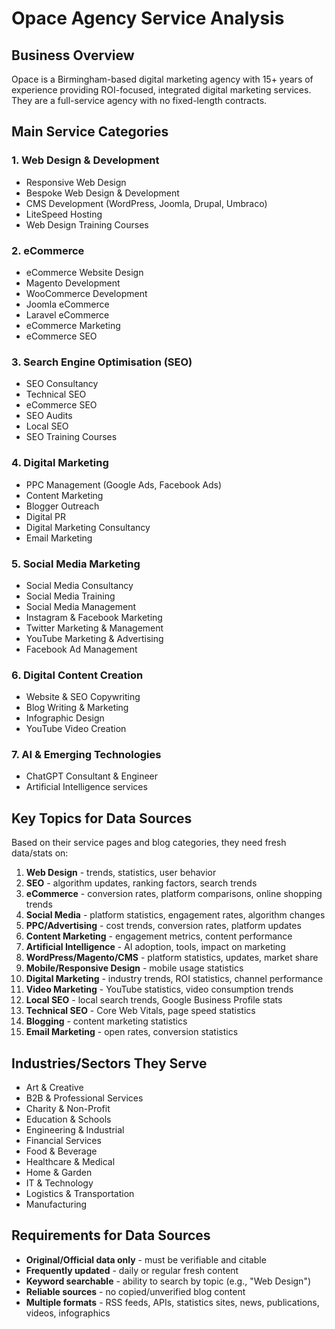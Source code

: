 # Opace Agency Service Analysis

## Business Overview
Opace is a Birmingham-based digital marketing agency with 15+ years of experience providing ROI-focused, integrated digital marketing services. They are a full-service agency with no fixed-length contracts.

## Main Service Categories

### 1. **Web Design & Development**
- Responsive Web Design
- Bespoke Web Design & Development
- CMS Development (WordPress, Joomla, Drupal, Umbraco)
- LiteSpeed Hosting
- Web Design Training Courses

### 2. **eCommerce**
- eCommerce Website Design
- Magento Development
- WooCommerce Development
- Joomla eCommerce
- Laravel eCommerce
- eCommerce Marketing
- eCommerce SEO

### 3. **Search Engine Optimisation (SEO)**
- SEO Consultancy
- Technical SEO
- eCommerce SEO
- SEO Audits
- Local SEO
- SEO Training Courses

### 4. **Digital Marketing**
- PPC Management (Google Ads, Facebook Ads)
- Content Marketing
- Blogger Outreach
- Digital PR
- Digital Marketing Consultancy
- Email Marketing

### 5. **Social Media Marketing**
- Social Media Consultancy
- Social Media Training
- Social Media Management
- Instagram & Facebook Marketing
- Twitter Marketing & Management
- YouTube Marketing & Advertising
- Facebook Ad Management

### 6. **Digital Content Creation**
- Website & SEO Copywriting
- Blog Writing & Marketing
- Infographic Design
- YouTube Video Creation

### 7. **AI & Emerging Technologies**
- ChatGPT Consultant & Engineer
- Artificial Intelligence services

## Key Topics for Data Sources

Based on their service pages and blog categories, they need fresh data/stats on:

1. **Web Design** - trends, statistics, user behavior
2. **SEO** - algorithm updates, ranking factors, search trends
3. **eCommerce** - conversion rates, platform comparisons, online shopping trends
4. **Social Media** - platform statistics, engagement rates, algorithm changes
5. **PPC/Advertising** - cost trends, conversion rates, platform updates
6. **Content Marketing** - engagement metrics, content performance
7. **Artificial Intelligence** - AI adoption, tools, impact on marketing
8. **WordPress/Magento/CMS** - platform statistics, updates, market share
9. **Mobile/Responsive Design** - mobile usage statistics
10. **Digital Marketing** - industry trends, ROI statistics, channel performance
11. **Video Marketing** - YouTube statistics, video consumption trends
12. **Local SEO** - local search trends, Google Business Profile stats
13. **Technical SEO** - Core Web Vitals, page speed statistics
14. **Blogging** - content marketing statistics
15. **Email Marketing** - open rates, conversion statistics

## Industries/Sectors They Serve
- Art & Creative
- B2B & Professional Services
- Charity & Non-Profit
- Education & Schools
- Engineering & Industrial
- Financial Services
- Food & Beverage
- Healthcare & Medical
- Home & Garden
- IT & Technology
- Logistics & Transportation
- Manufacturing

## Requirements for Data Sources
- **Original/Official data only** - must be verifiable and citable
- **Frequently updated** - daily or regular fresh content
- **Keyword searchable** - ability to search by topic (e.g., "Web Design")
- **Reliable sources** - no copied/unverified blog content
- **Multiple formats** - RSS feeds, APIs, statistics sites, news, publications, videos, infographics


